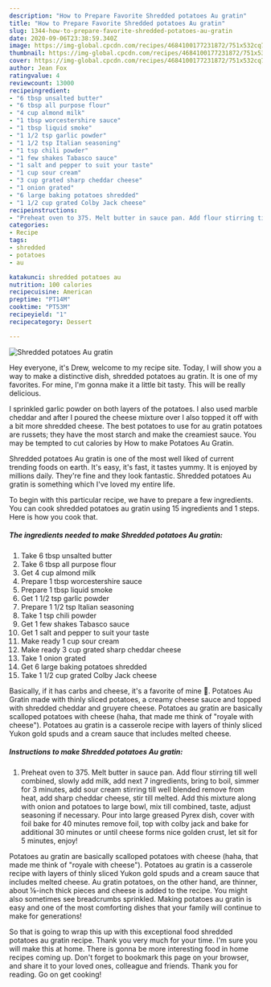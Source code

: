 ```yaml
---
description: "How to Prepare Favorite Shredded potatoes Au gratin"
title: "How to Prepare Favorite Shredded potatoes Au gratin"
slug: 1344-how-to-prepare-favorite-shredded-potatoes-au-gratin
date: 2020-09-06T23:38:59.340Z
image: https://img-global.cpcdn.com/recipes/4684100177231872/751x532cq70/shredded-potatoes-au-gratin-recipe-main-photo.jpg
thumbnail: https://img-global.cpcdn.com/recipes/4684100177231872/751x532cq70/shredded-potatoes-au-gratin-recipe-main-photo.jpg
cover: https://img-global.cpcdn.com/recipes/4684100177231872/751x532cq70/shredded-potatoes-au-gratin-recipe-main-photo.jpg
author: Jean Fox
ratingvalue: 4
reviewcount: 13000
recipeingredient:
- "6 tbsp unsalted butter"
- "6 tbsp all purpose flour"
- "4 cup almond milk"
- "1 tbsp worcestershire sauce"
- "1 tbsp liquid smoke"
- "1 1/2 tsp garlic powder"
- "1 1/2 tsp Italian seasoning"
- "1 tsp chili powder"
- "1 few shakes Tabasco sauce"
- "1 salt and pepper to suit your taste"
- "1 cup sour cream"
- "3 cup grated sharp cheddar cheese"
- "1 onion grated"
- "6 large baking potatoes shredded"
- "1 1/2 cup grated Colby Jack cheese"
recipeinstructions:
- "Preheat oven to 375. Melt butter in sauce pan. Add flour stirring till well combined,  slowly add milk,  add next 7 ingredients,  bring to boil, simmer for 3 minutes,  add sour cream stirring till well blended remove from heat,  add sharp cheddar cheese,  stir till melted. Add this mixture along with onion and potatoes to large bowl,  mix till combined,  taste,  adjust seasoning if necessary. Pour into large greased Pyrex dish, cover with foil bake for 40 minutes remove foil, top with colby jack and bake for additional 30 minutes or until cheese forms nice golden crust,  let sit for 5 minutes,  enjoy!"
categories:
- Recipe
tags:
- shredded
- potatoes
- au

katakunci: shredded potatoes au 
nutrition: 100 calories
recipecuisine: American
preptime: "PT14M"
cooktime: "PT53M"
recipeyield: "1"
recipecategory: Dessert

---
```



![Shredded potatoes Au gratin](https://img-global.cpcdn.com/recipes/4684100177231872/751x532cq70/shredded-potatoes-au-gratin-recipe-main-photo.jpg)

Hey everyone, it's Drew, welcome to my recipe site. Today, I will show you a way to make a distinctive dish, shredded potatoes au gratin. It is one of my favorites. For mine, I'm gonna make it a little bit tasty. This will be really delicious.

I sprinkled garlic powder on both layers of the potatoes. I also used marble cheddar and after I poured the cheese mixture over I also topped it off with a bit more shredded cheese. The best potatoes to use for au gratin potatoes are russets; they have the most starch and make the creamiest sauce. You may be tempted to cut calories by How to make Potatoes Au Gratin.

Shredded potatoes Au gratin is one of the most well liked of current trending foods on earth. It's easy, it's fast, it tastes yummy. It is enjoyed by millions daily. They're fine and they look fantastic. Shredded potatoes Au gratin is something which I've loved my entire life.


To begin with this particular recipe, we have to prepare a few ingredients. You can cook shredded potatoes au gratin using 15 ingredients and 1 steps. Here is how you cook that.

<!--inarticleads1-->

##### The ingredients needed to make Shredded potatoes Au gratin:

1. Take 6 tbsp unsalted butter
1. Take 6 tbsp all purpose flour
1. Get 4 cup almond milk
1. Prepare 1 tbsp worcestershire sauce
1. Prepare 1 tbsp liquid smoke
1. Get 1 1/2 tsp garlic powder
1. Prepare 1 1/2 tsp Italian seasoning
1. Take 1 tsp chili powder
1. Get 1 few shakes Tabasco sauce
1. Get 1 salt and pepper to suit your taste
1. Make ready 1 cup sour cream
1. Make ready 3 cup grated sharp cheddar cheese
1. Take 1 onion grated
1. Get 6 large baking potatoes shredded
1. Take 1 1/2 cup grated Colby Jack cheese


Basically, if it has carbs and cheese, it&#39;s a favorite of mine 🙂. Potatoes Au Gratin made with thinly sliced potatoes, a creamy cheese sauce and topped with shredded cheddar and gruyere cheese. Potatoes au gratin are basically scalloped potatoes with cheese (haha, that made me think of &#34;royale with cheese&#34;). Potatoes au gratin is a casserole recipe with layers of thinly sliced Yukon gold spuds and a cream sauce that includes melted cheese. 

<!--inarticleads2-->

##### Instructions to make Shredded potatoes Au gratin:

1. Preheat oven to 375. Melt butter in sauce pan. Add flour stirring till well combined,  slowly add milk,  add next 7 ingredients,  bring to boil, simmer for 3 minutes,  add sour cream stirring till well blended remove from heat,  add sharp cheddar cheese,  stir till melted. Add this mixture along with onion and potatoes to large bowl,  mix till combined,  taste,  adjust seasoning if necessary. Pour into large greased Pyrex dish, cover with foil bake for 40 minutes remove foil, top with colby jack and bake for additional 30 minutes or until cheese forms nice golden crust,  let sit for 5 minutes,  enjoy!


Potatoes au gratin are basically scalloped potatoes with cheese (haha, that made me think of &#34;royale with cheese&#34;). Potatoes au gratin is a casserole recipe with layers of thinly sliced Yukon gold spuds and a cream sauce that includes melted cheese. Au gratin potatoes, on the other hand, are thinner, about ⅛-inch thick pieces and cheese is added to the recipe. You might also sometimes see breadcrumbs sprinkled. Making potatoes au gratin is easy and one of the most comforting dishes that your family will continue to make for generations! 

So that is going to wrap this up with this exceptional food shredded potatoes au gratin recipe. Thank you very much for your time. I'm sure you will make this at home. There is gonna be more interesting food in home recipes coming up. Don't forget to bookmark this page on your browser, and share it to your loved ones, colleague and friends. Thank you for reading. Go on get cooking!
